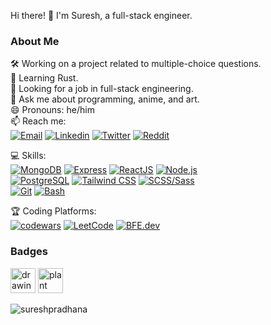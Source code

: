 Hi there! 👋 I'm Suresh, a full-stack engineer.
<!--![codewars](https://www.codewars.com/users/sureshpradhana/badges/micro)-->
### About Me
🛠️ Working on a project related to multiple-choice questions.<br/>
📘 Learning Rust.<br/>
💼 Looking for a job in full-stack engineering.<br/>
💬 Ask me about programming, anime, and art.<br/>
😄 Pronouns: he/him<br/>
📫 Reach me: <br/>[![Email](https://img.shields.io/badge/Mail-313132?style=flat?style=for-the-badge&logo=Gmail)](mailto:sureshpradhana19@gmail.com)  [![Linkedin](https://img.shields.io/badge/Linkedin-313132?style=flat?style=for-the-badge&logo=Linkedin&logoColor=blue)](https://www.linkedin.com/in/suresh-pradhana-b322851bb/) [![Twitter](https://img.shields.io/badge/twitter-313132?style=flat?style=for-the-badge&logo=X&logoColor=black)](https://twitter.com/suresh_pradhana) [![Reddit](https://img.shields.io/badge/Reddit-313132?style=flat?style=for-the-badge&logo=Reddit&logoColor=orange)](https://www.reddit.com/user/suresh__reddit)
<br/>

💻 Skills:  <br/>
[![MongoDB](https://img.shields.io/badge/MongoDB-313132?style=for-the-badge&logo=MongoDB&logoColor=green)](https://www.mongodb.com/)
[![Express](https://img.shields.io/badge/Express-313132?style=for-the-badge&logo=Express&logoColor=black)](https://expressjs.com/)
[![ReactJS](https://img.shields.io/badge/ReactJS-313132?style=for-the-badge&logo=React&logoColor=blue)](https://reactjs.org/)
[![Node.js](https://img.shields.io/badge/Node.js-313132?style=for-the-badge&logo=Node.js&logoColor=green)](https://nodejs.org/)<br/>
[![PostgreSQL](https://img.shields.io/badge/PostgreSQL-313132?style=for-the-badge&logo=PostgreSQL&logoColor=336791)](https://www.postgresql.org/)
[![Tailwind CSS](https://img.shields.io/badge/Tailwind_CSS-313132?style=for-the-badge&logo=Tailwind-CSS&logoColor=blue)](https://tailwindcss.com/)
[![SCSS/Sass](https://img.shields.io/badge/SCSS/Sass-313132?style=for-the-badge&logo=Sass&logoColor=CC6699)](https://sass-lang.com/)<br/>
[![Git](https://img.shields.io/badge/Git-313132?style=for-the-badge&logo=Git&logoColor=F05032)](https://git-scm.com/)
[![Bash](https://img.shields.io/badge/Bash-313132?style=for-the-badge&logo=GNU-Bash&logoColor=white)](https://www.gnu.org/software/bash/)
<br/>

🏆 Coding Platforms:<br/>
[![codewars](https://www.codewars.com/users/sureshpradhana/badges/micro)](https://www.codewars.com/users/sureshpradhana)
[![LeetCode](https://img.shields.io/badge/LeetCode-313132?for-the-badeg&logo=leetcode&logoCOlor=yellow)](https://leetcode.com/sureshpradhana19/)
[![BFE.dev](https://img.shields.io/badge/Bfe.dev-313132?styel-flat?style=for-the-badge&label=BFE&labelColor=red)](https://bigfrontend.dev/user/4HXLYFq)




### Badges
<img src="https://assets.holopin.io/hf2023levels/level4-blue-cat-tshirt-crocs-swarm.webp" alt="drawing" width="40"/>
<!-- <img src="https://assets.holopin.io/eyJidWNrZXQiOiJob2xvcGluLWFzc2V0cyIsImtleSI6ImFzc2V0cy9jbG16MW5neWQwMjM3bTN6am50c2V6Yng2IiwiZWRpdHMiOnsicm90YXRlIjpudWxsfX0=" alt="drawing" width="40"/> -->
<img src="https://assets.holopin.io/eyJidWNrZXQiOiJob2xvcGluLWFzc2V0cyIsImtleSI6ImFzc2V0cy9jbG16ZXJwM3EzMDUwMGZsZHZ4d2JwZTdhIiwiZWRpdHMiOnsicm90YXRlIjpudWxsfX0=" alt="plant atree" width="40"/>
<br/>

<p align="left"> <img src="https://komarev.com/ghpvc/?username=sureshpradhana&label=Profile%20views&color=0e75b6&style=flat" alt="sureshpradhana" /> </p>